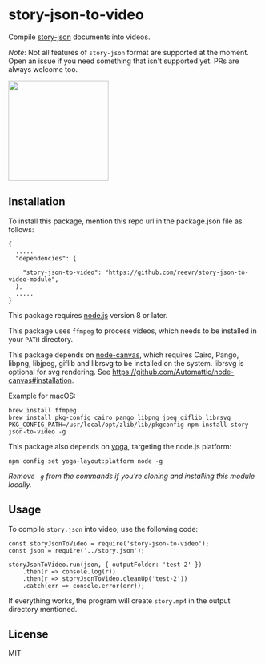 # story-json-to-video

Compile [story-json](https://github.com/micnews/story-json) documents into videos.

*Note*: Not all features of `story-json` format are supported at the moment. Open an issue if you need something that isn't supported yet. PRs are always welcome too.

<img src="https://user-images.githubusercontent.com/6034700/36316418-40c3cc3e-1308-11e8-98e9-27f98247cfa4.gif" width="200">

## Installation

To install this package, mention this repo url in the package.json file as follows: 
```
{
  .....
  "dependencies": {

    "story-json-to-video": "https://github.com/reevr/story-json-to-video-module",
  },
  .....
}

```

This package requires [node.js](https://nodejs.org) version 8 or later.

This package uses `ffmpeg` to process videos, which needs to be installed in your `PATH` directory.

This package depends on [node-canvas](https://github.com/Automattic/node-canvas), which requires Cairo, Pango, libpng, libjpeg, giflib and librsvg to be installed on the system. librsvg is optional for svg rendering. See https://github.com/Automattic/node-canvas#installation.

Example for macOS:

```
brew install ffmpeg
brew install pkg-config cairo pango libpng jpeg giflib librsvg
PKG_CONFIG_PATH=/usr/local/opt/zlib/lib/pkgconfig npm install story-json-to-video -g
```

This package also depends on [yoga](https://github.com/facebook/yoga), targeting the node.js platform:

```
npm config set yoga-layout:platform node -g
```

*Remove `-g` from the commands if you're cloning and installing this module locally.*

## Usage

To compile `story.json` into video, use the following code:

```
const storyJsonToVideo = require('story-json-to-video');
const json = require('../story.json');

storyJsonToVideo.run(json, { outputFolder: 'test-2' })
    .then(r => console.log(r))
    .then(r => storyJsonToVideo.cleanUp('test-2'))
    .catch(err => console.error(err));
```

If everything works, the program will create `story.mp4` in the output directory mentioned.

## License

MIT
